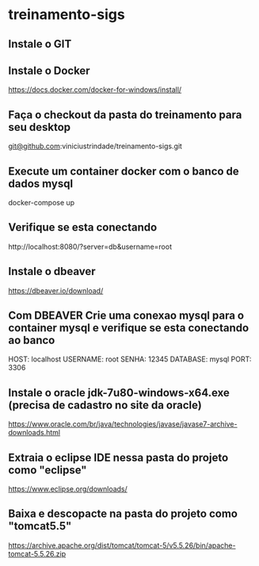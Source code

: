 # treinamento-sigs
## Instale o GIT

## Instale o Docker
https://docs.docker.com/docker-for-windows/install/

## Faça o checkout da pasta do treinamento para seu desktop
git@github.com:viniciustrindade/treinamento-sigs.git

##  Execute um container docker com o banco de dados mysql
docker-compose up

## Verifique se esta conectando
http://localhost:8080/?server=db&username=root

##  Instale o dbeaver 
https://dbeaver.io/download/

## Com DBEAVER Crie uma conexao mysql para o container mysql e verifique se esta conectando ao banco
HOST: localhost
USERNAME: root
SENHA: 12345
DATABASE: mysql
PORT: 3306

## Instale o oracle jdk-7u80-windows-x64.exe (precisa de cadastro no site da oracle)
https://www.oracle.com/br/java/technologies/javase/javase7-archive-downloads.html

## Extraia o eclipse IDE nessa pasta do projeto como "eclipse"
https://www.eclipse.org/downloads/

## Baixa e descopacte na pasta do projeto como "tomcat5.5"
https://archive.apache.org/dist/tomcat/tomcat-5/v5.5.26/bin/apache-tomcat-5.5.26.zip

